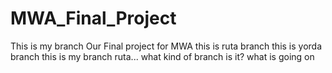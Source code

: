 # MWA_Final_Project 
This is my branch
Our Final project for MWA
this is ruta branch
this is yorda branch
this is my branch ruta...
what kind of branch is it?
what is going on

